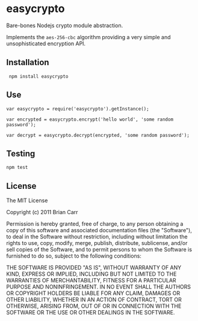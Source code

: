 easycrypto
==========

Bare-bones Nodejs crypto module abstraction.

Implements the `aes-256-cbc` algorithm providing a very simple and unsophisticated encryption API.

Installation
---------------
     npm install easycrypto

Use
---------------
    var easycrypto = require('easycrypto').getInstance();

    var encrypted = easycrypto.encrypt('hello world', 'some random password');

    var decrypt = easycrypto.decrypt(encrypted, 'some random password');

Testing
---------------
    npm test

License
-------
The MIT License

Copyright (c) 2011 Brian Carr

Permission is hereby granted, free of charge, to any person obtaining a copy
of this software and associated documentation files (the "Software"), to deal
in the Software without restriction, including without limitation the rights
to use, copy, modify, merge, publish, distribute, sublicense, and/or sell
copies of the Software, and to permit persons to whom the Software is
furnished to do so, subject to the following conditions:

THE SOFTWARE IS PROVIDED "AS IS", WITHOUT WARRANTY OF ANY KIND, EXPRESS OR
IMPLIED, INCLUDING BUT NOT LIMITED TO THE WARRANTIES OF MERCHANTABILITY,
FITNESS FOR A PARTICULAR PURPOSE AND NONINFRINGEMENT. IN NO EVENT SHALL THE
AUTHORS OR COPYRIGHT HOLDERS BE LIABLE FOR ANY CLAIM, DAMAGES OR OTHER
LIABILITY, WHETHER IN AN ACTION OF CONTRACT, TORT OR OTHERWISE, ARISING FROM,
OUT OF OR IN CONNECTION WITH THE SOFTWARE OR THE USE OR OTHER DEALINGS IN
THE SOFTWARE.

